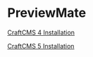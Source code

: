 # PreviewMate

[CraftCMS 4 Installation](https://github.com/nicholashamilton/craft-preview-mate/tree/craft-4) 

[CraftCMS 5 Installation](https://github.com/nicholashamilton/craft-preview-mate/tree/craft-5) 
